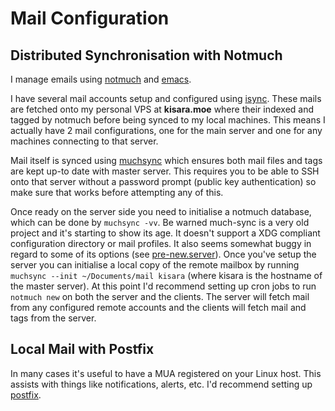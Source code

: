 # Mail Configuration

## Distributed Synchronisation with Notmuch

I manage emails using [notmuch][notmuch] and [emacs][emacs].

I have several mail accounts setup and configured using [isync](./isync). These mails
are fetched onto my personal VPS at **kisara.moe** where their indexed and tagged by
notmuch before being synced to my local machines. This means I actually have 2 mail
configurations, one for the main server and one for any machines connecting to that
server.

[notmuch]: https://notmuchmail.org/
[emacs]: ../editors/emacs

Mail itself is synced using [muchsync][muchsync] which ensures both mail files and
tags are kept up-to date with master server. This requires you to be able to SSH onto
that server without a password prompt (public key authentication) so make sure that
works before attempting any of this.

[muchsync]: http://www.muchsync.org/

Once ready on the server side you need to initialise a notmuch database, which can be
done by `muchsync -vv`. Be warned much-sync is a very old project and it's starting to
show its age. It doesn't support a XDG compliant configuration directory or mail
profiles. It also seems somewhat buggy in regard to some of its options (see
[pre-new.server](./notmuch/hooks/pre-new.server)).
Once you've setup the server you can initialise a local copy of the remote mailbox by
running `muchsync --init ~/Documents/mail kisara` (where kisara is the hostname of the
master server).
At this point I'd recommend setting up cron jobs to run `notmuch new` on both the
server and the clients. The server will fetch mail from any configured remote
accounts and the clients will fetch mail and tags from the server.

## Local Mail with Postfix

In many cases it's useful to have a MUA registered on your Linux host. This assists
with things like notifications, alerts, etc. I'd recommend setting up
[postfix][postfix].

[postfix]: https://wiki.archlinux.org/title/Postfix
